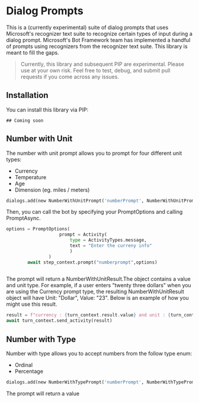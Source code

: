 # Dialog Prompts

This is a (currently experimental) suite of dialog prompts that uses Microsoft's recognizer text suite to recognize certain types of input during a dialog prompt. Microsoft's Bot Framework team has implemented a handful of prompts using recognizers from the recognizer text suite. This library is meant to fill the gaps.

> Currently, this library and subsequent PIP are experimental. Please use at your own risk. Feel free to test, debug, and submit pull requests if you come across any issues.

## Installation

You can install this library via PIP:

    ## Coming soon

## Number with Unit

The number with unit prompt allows you to prompt for four different unit types:

* Currency
* Temperature
* Age
* Dimension (eg. miles / meters)

```python
dialogs.add(new NumberWithUnitPrompt('numberPrompt', NumberWithUnitPromptType.Currency);
```

Then, you can call the bot by specifying your PromptOptions and calling PromptAsync.

```python
options = PromptOptions(
                    prompt = Activity(
                        type = ActivityTypes.message, 
                        text = "Enter the curreny info"
                        )
                )
        await step_context.prompt("numberprompt",options)
		
```

The prompt will return a NumberWithUnitResult.The object contains a value and unit type.
For example, if a user enters "twenty three dollars" when you are using the Currency prompt type, the resulting NumberWithUnitResult object will have Unit: "Dollar", Value: "23". Below is an example of how you might use this result.

```python
result = f"currency : {turn_context.result.value} and unit : {turn_context.result.unit}"
await turn_context.send_activity(result)
```

## Number with Type

Number with type allows you to accept numbers from the follow type enum:

* Ordinal
* Percentage

```python
dialogs.add(new NumberWithTypePrompt('numberPrompt', NumberWithTypePrompt.Ordinal);
```
The prompt will return a value
